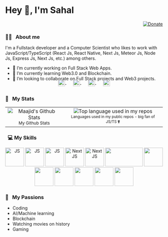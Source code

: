 # Hey 👋, I'm Sahal

<div align="right">
  <a href="https://www.buymeacoffee.com/sahalimran">
    <img src="https://img.shields.io/badge/$-support-ff69b4.svg?style=flat" alt="Donate" />
  </a>
</div>

### 🧑‍💻 &nbsp;&nbsp;About me

I'm a Fullstack developer and a Computer Scientist who likes to work with JavaScript/TypeScript (React Js, React Native, Next Js, Meteor Js, Node Js, Express Js, Next Js, etc.) among others.

- 🔭 I’m currently working on Full Stack Web Apps.
- 🌱 I’m currently learning Web3.0 and Blockchain.
- 👯 I’m looking to collaborate on Full Stack projects and Web3 projects.

<p align="center" style="margin: -20px 0 30px">
   <a href="https://twitter.com/sahalimran" target="_blank" style='margin-right:10px'>
    <img align="center" src="https://cdn.jsdelivr.net/npm/simple-icons@3.0.1/icons/twitter.svg" alt="twitter" height="22px" width="22px" />
  </a>
  &nbsp;&nbsp;
  <a href="https://www.instagram.com/sahal_imran786/" target="_blank" style='margin-right:10px'>
    <img align="center" src="https://cdn.jsdelivr.net/npm/simple-icons@3.0.1/icons/instagram.svg" alt="stackoverflow" height="22px" width="22px" />
  </a>
  &nbsp;&nbsp;
  <a href="https://www.linkedin.com/in/sahal-imran-511b24203/" target="_blank" style='margin-right:10px'>
    <img align="center" src="https://cdn.jsdelivr.net/npm/simple-icons@3.0.1/icons/linkedin.svg" alt="linkedin" height="22px" width="22px" />
  </a>
  &nbsp;&nbsp;
  <a href="mailto:sahalimran7866@gmail.com" target="_blank">
    <img align="center" src="https://cdn.jsdelivr.net/npm/simple-icons@3.0.1/icons/gmail.svg" alt="email" height="22px" width="22px" />
  </a>
</p>

### 🔎 &nbsp;&nbsp;My Stats

  <table align="center" border="0">
      <tr>
        <td>
          <div align="center">
                 <img width="" src="https://github-readme-stats.vercel.app/api?username=sahal-imran&show_icons=true&theme=radical" alt="Maajid's Github Stats" />
              <br />
              <small align="center">My Github Stats</small>
            </div>
        </td>
        <td>
        <div align="center">
            <img width="" src="https://github-readme-stats.vercel.app/api/top-langs/?username=sahal-imran&exclude_repo=TaskManagement,laracast-redis,laravel-forum,screenshots-codepen,educative.io_courses,laracast6-code,Amazon-SDE-Preparation&layout=compact&hide=html&hide_title=1&card_width=300&hide_border=true" alt="Top language used in my repos" />
            <br />
            <small style="font-size:12px;" align="center">Languages used in my public repos - big fan of JS/TS ❣️</small>
          </div>
        </td>
      </tr>
  </table>

### &nbsp;&nbsp;💻 My Skills

<div align="center" display="flex" justify-item="center" align-item="center" gap="20px" > 
<img src="https://upload.wikimedia.org/wikipedia/commons/thumb/6/6a/JavaScript-logo.png/800px-JavaScript-logo.png" height="60px" width="60px" alt="JS" />
<img src="https://upload.wikimedia.org/wikipedia/commons/thumb/4/4c/Typescript_logo_2020.svg/2048px-Typescript_logo_2020.svg.png" height="60px" width="60px" alt="JS" />
<img src="https://www.datocms-assets.com/45470/1631110818-logo-react-js.png" height="60px" width="60px" alt="JS" />
<img src="https://ph-files.imgix.net/76710619-0e0c-4456-918d-f5f2cb58e1cc.png?auto=format" height="60px" width="60px" alt="Next JS" />
<img src="https://images.g2crowd.com/uploads/product/image/large_detail/large_detail_f0b606abb6d19089febc9faeeba5bc05/nodejs-development-services.png" height="60px" width="60px" alt="Next JS" />
<img src="https://testrigor.com/wp-content/uploads/2023/01/express-logo.png" height="60px" width="120px" alt="" />
<img src="https://w7.pngwing.com/pngs/201/90/png-transparent-logo-html-html5.png" height="60px" width="60px" alt="" />

<img src="https://w7.pngwing.com/pngs/696/424/png-transparent-logo-css-css3-thumbnail.png" height="60px" width="60px" alt="" />
<img src="https://bourhaouta.gallerycdn.vsassets.io/extensions/bourhaouta/tailwindshades/0.0.5/1592520164095/Microsoft.VisualStudio.Services.Icons.Default" height="60px" width="60px" alt="" />
<img src="https://w7.pngwing.com/pngs/761/513/png-transparent-material-ui-logo.png" height="60px" width="60px" alt="" />
<img src="https://w7.pngwing.com/pngs/735/881/png-transparent-python-computer-icons-graphical-user-interface-python-stickers-angle-text-logo.png" height="60px" width="60px" alt="" />
<img src="https://w7.pngwing.com/pngs/956/695/png-transparent-mongodb-original-wordmark-logo-icon-thumbnail.png" height="60px" width="60px" alt="" />
</div>

### 🧡 &nbsp;&nbsp;My Passions

- Coding
- AI/Machine learning
- Blockchain
- Watching movies on history
- Gaming
